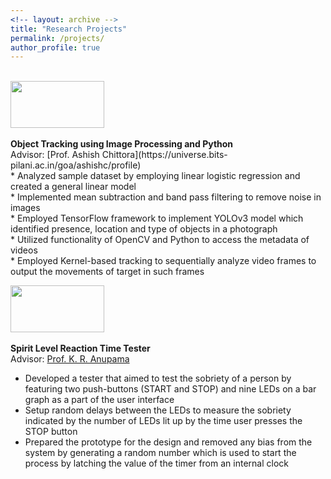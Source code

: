```yaml
---
<!-- layout: archive -->
title: "Research Projects"
permalink: /projects/
author_profile: true
---
```

<br>
<img width="150" height="75" src="https://nishtha777.github.io/images/BITSPilani.jpg"/> <br>
<br>
<b>Object Tracking using Image Processing and Python</b> <br>
Advisor: [Prof. Ashish Chittora](https://universe.bits-pilani.ac.in/goa/ashishc/profile)<br>
* Analyzed sample dataset by employing linear logistic regression and created a general linear model <br>
* Implemented mean subtraction and band pass filtering to remove noise in images<br>
* Employed TensorFlow framework to implement YOLOv3 model which identified presence, location and 
type of objects in a photograph <br>
* Utilized functionality of OpenCV and Python to access the metadata of videos<br>
* Employed Kernel-based tracking to sequentially analyze video frames to output the movements of target 
in such frames<br>


<img width="150" height="75" src="https://nishtha777.github.io/images/BITSPilani.jpg"/> <br>
<br>
<b>Spirit Level Reaction Time Tester</b> <br>
Advisor: [Prof. K. R. Anupama](https://www.bits-pilani.ac.in/goa/anupkr/profile)<br>
* Developed a tester that aimed to test the sobriety of a person by featuring two push-buttons (START and 
STOP) and nine LEDs on a bar graph as a part of the user interface<br>
* Setup random delays between the LEDs to measure the sobriety indicated by the number of LEDs lit up by 
the time user presses the STOP button<br>
* Prepared the prototype for the design and removed any bias from the system by generating a random 
number which is used to start the process by latching the value of the timer from an internal clock<br>



